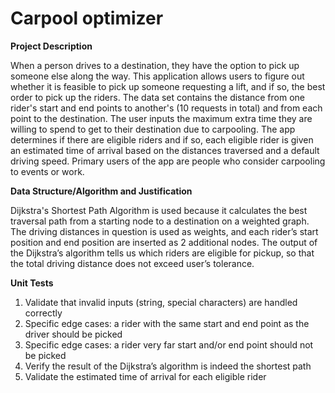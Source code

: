 # Carpool optimizer

**Project Description**

When a person drives to a destination, they have the option to pick up someone else
along the way. This application allows users to figure out whether it is feasible to pick up
someone requesting a lift, and if so, the best order to pick up the riders. The data set contains
the distance from one rider's start and end points to another's (10 requests in total) and from
each point to the destination. The user inputs the maximum extra time they are willing to
spend to get to their destination due to carpooling. The app determines if there are eligible
riders and if so, each eligible rider is given an estimated time of arrival based on the
distances traversed and a default driving speed. Primary users of the app are people who
consider carpooling to events or work.



**Data Structure/Algorithm and Justification**

Dijkstra's Shortest Path Algorithm is used because it calculates the best traversal path
from a starting node to a destination on a weighted graph. The driving distances in question
is used as weights, and each rider’s start position and end position are inserted as 2
additional nodes. The output of the Dijkstra’s algorithm tells us which riders are eligible
for pickup, so that the total driving distance does not exceed user’s tolerance.


**Unit Tests**

1. Validate that invalid inputs (string, special characters) are handled correctly
2. Specific edge cases: a rider with the same start and end point as the driver should be
picked
3. Specific edge cases: a rider very far start and/or end point should not be picked
4. Verify the result of the Dijkstra’s algorithm is indeed the shortest path
5. Validate the estimated time of arrival for each eligible rider